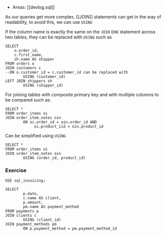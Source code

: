 
- Areas: [[devlog.sql]]

As our queries get more complex, [[JOIN]] statements can get in the way of readability, to avoid this, we can use `USING`

If the <span class="underline">column name is exactly the same</span> on the `JOIN` (`ON`) statement across two tables, they can be replaced with `USING` such as

    SELECT
        o.order_id,
        c.first_name,
        sh.name AS shipper
    FROM orders o
    JOIN customers c
    --ON o.customer_id = c.customer_id can be replaced with
            USING (customer_id)
    LEFT JOIN shippers sh
            USING (shipper_id)

For joining tables with composite primary key and with multiple columns to be compared such as:

```
SELECT *
FROM order_items oi
JOIN order_item_notes oin
        ON oi.order_id = oin.order_id AND
             oi.product_iid = oin.product_id
```

Can be simplified using `USING`

    SELECT *
    FROM order_items oi
    JOIN order_item_notes oin
            USING (order_id, product_id)

### Exercise

    USE sql_invoicing;

    SELECT
            p.date,
            c.name AS client,
            p.amount,
            pm.name AS payment_method
    FROM payments p
    JOIN clients c
            USING (client_id)
    JOIN payment_methods pm
            ON p.payment_method = pm.payment_method_id
